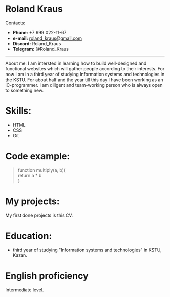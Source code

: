 # Roland Kraus

Сontacts:  
*  __Phone:__ +7 999 022-11-67 
*  __e-mail:__ roland_kraus@gmail.com
*  __Discord:__ Roland_Kraus
*  __Telegram:__ @Roland_Kraus

___ 

About me:
I am intersted in learning how to build well-designed and functional websites which will gather people according to their interests. For now I am in a third year of studying Information systems and technologies in the KSTU. For about half and the year till this day I have been working as an iC-programmer.
I am diligent and team-working person who is always open to something new.

# Skills: 
* HTML
* CSS
* Git

# Code example:

> function multiply(a, b){  
> return a * b  
> }  

# My projects:
My first done projects is this CV.

# Education:
* third year of studying "Information systems and technologies" in KSTU, Kazan.

# English proficiency
Intermediate level.

